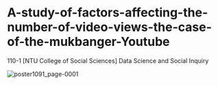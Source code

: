 # A-study-of-factors-affecting-the-number-of-video-views-the-case-of-the-mukbanger-Youtube
110-1 [NTU College of Social Sciences] Data Science and Social Inquiry

![poster1091_page-0001](https://user-images.githubusercontent.com/71583821/153679260-2fac08d3-652d-42c5-8a01-85b041f11d3a.jpg)
